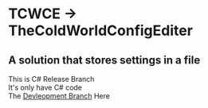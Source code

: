 # TCWCE -> TheColdWorldConfigEditer
## A solution that stores settings in a file

This is C# Release Branch <br>
It's  only have C# code<br>
The [Devleopment Branch](https://github.com/TheColdWorld/TCWCE-Project/tree/main) Here
